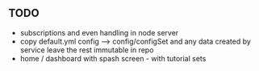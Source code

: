 ## TODO
* subscriptions and even handling in node server 
* copy default.yml config --> config/configSet and any data created by service leave the rest immutable in repo
* home / dashboard with spash screen - with tutorial sets